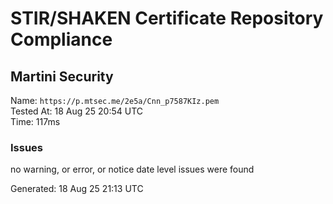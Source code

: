 # STIR/SHAKEN Certificate Repository Compliance

## Martini Security

Name: `https://p.mtsec.me/2e5a/Cnn_p7587KIz.pem`\
Tested At: 18 Aug 25 20:54 UTC\
Time: 117ms

### Issues

no warning, or error, or notice date level issues were found

Generated: 18 Aug 25 21:13 UTC